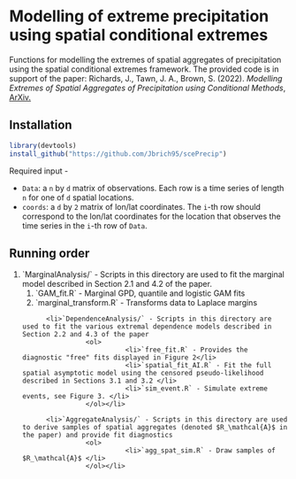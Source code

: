 # Modelling of extreme precipitation using spatial conditional extremes
Functions for modelling the extremes of spatial aggregates of precipitation using the spatial conditional extremes framework. The provided code is in support of the paper:
Richards, J., Tawn, J. A., Brown, S. (2022). <i>Modelling Extremes of Spatial Aggregates of Precipitation using Conditional Methods</i>, <a href = "https://arxiv.org/pdf/2102.10906.pdf">ArXiv.</a>
## Installation

```r
library(devtools)
install_github("https://github.com/Jbrich95/scePrecip")
```
Required input - <ul> 
          <li> `Data`: a `n` by `d` matrix of observations. Each row is a time series of length `n` for one of `d` spatial locations. </li>
          <li> `coords`: a `d` by `2` matrix of lon/lat coordinates. The `i`-th row should correspond to the lon/lat coordinates for the location that observes the time series in the `i`-th row of `Data`. </li>
</ul>

## Running order     


<ol>
          <li> `MarginalAnalysis/` - Scripts in this directory are used to fit the marginal model described in Section 2.1 and 4.2 of the paper.
                    <ol>
                              <li> `GAM_fit.R` - Marginal GPD, quantile and logistic GAM fits</li>
                              <li> `marginal_transform.R` - Transforms data to Laplace margins</li>
                    </ol></li>
          
          <li>`DependenceAnalysis/` - Scripts in this directory are used to fit the various extremal dependence models described in Section 2.2 and 4.3 of the paper
                    <ol>
                              <li>`free_fit.R` - Provides the diagnostic "free" fits displayed in Figure 2</li>
                              <li>`spatial_fit_AI.R` - Fit the full spatial asymptotic model using the censored pseudo-likelihood described in Sections 3.1 and 3.2 </li>
                              <li>`sim_event.R` - Simulate extreme events, see Figure 3. </li>
                    </ol></li>

          <li>`AggregateAnalysis/` - Scripts in this directory are used to derive samples of spatial aggregates (denoted $R_\mathcal{A}$ in the paper) and provide fit diagnostics 
                    <ol>
                              <li>`agg_spat_sim.R` - Draw samples of $R_\mathcal{A}$ </li>
                    </ol></li>
    
</ol>
